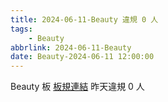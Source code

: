 ```yaml
---
title: 2024-06-11-Beauty 違規 0 人
tags:
    - Beauty
abbrlink: 2024-06-11-Beauty
date: Beauty-2024-06-11 12:00:00
---
```

Beauty 板 [板規連結](https://www.ptt.cc/bbs/Beauty/M.1630069980.A.84B.html)
昨天違規 0 人
